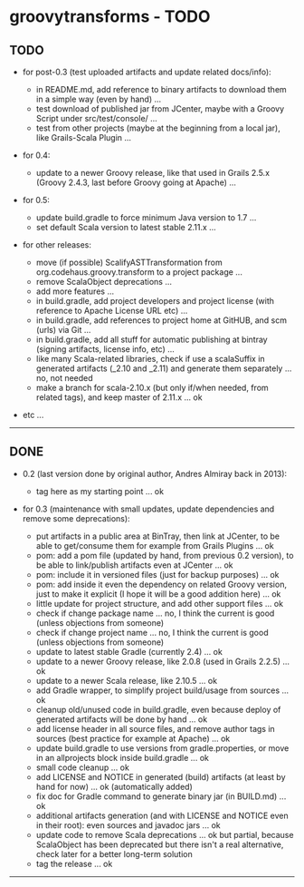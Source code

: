 groovytransforms - TODO
=======================

TODO
----

- for post-0.3 (test uploaded artifacts and update related docs/info):
	- in README.md, add reference to binary artifacts to download them in a simple way (even by hand) ...
	- test download of published jar from JCenter, maybe with a Groovy Script under src/test/console/ ...
	- test from other projects (maybe at the beginning from a local jar), like Grails-Scala Plugin ...

- for 0.4:
	- update to a newer Groovy release, like that used in Grails 2.5.x (Groovy 2.4.3, last before Groovy going at Apache) ...

- for 0.5:
	- update build.gradle to force minimum Java version to 1.7 ...
	- set default Scala version to latest stable 2.11.x ...


- for other releases:
	- move (if possible) ScalifyASTTransformation from org.codehaus.groovy.transform to a project package ...
	- remove ScalaObject deprecations ...
	- add more features ...
	- in build.gradle, add project developers and project license (with reference to Apache License URL etc) ...
	- in build.gradle, add references to project home at GitHUB, and scm (urls) via Git ...
	- in build.gradle, add all stuff for automatic publishing at bintray (signing artifacts, license info, etc) ...
	- like many Scala-related libraries, check if use a scalaSuffix in generated artifacts (_2.10 and _2.11) and generate them separately ... no, not needed
	- make a branch for scala-2.10.x (but only if/when needed, from related tags), and keep master of 2.11.x ... ok


- etc ...

---------------


DONE
----

- 0.2 (last version done by original author, Andres Almiray back in 2013):
	- tag here as my starting point ... ok

- for 0.3 (maintenance with small updates, update dependencies and remove some deprecations):
	- put artifacts in a public area at BinTray, then link at JCenter, to be able to get/consume them for example from Grails Plugins ... ok
	- pom: add a pom file (updated by hand, from previous 0.2 version), to be able to link/publish artifacts even at JCenter ... ok
	- pom: include it in versioned files (just for backup purposes) ... ok
	- pom: add inside it even the dependency on related Groovy version, just to make it explicit (I hope it will be a good addition here) ... ok
	- little update for project structure, and add other support files ... ok
	- check if change package name ... no, I think the current is good (unless objections from someone)
	- check if change project name ... no, I think the current is good (unless objections from someone)
	- update to latest stable Gradle (currently 2.4) ... ok
	- update to a newer Groovy release, like 2.0.8 (used in Grails 2.2.5) ... ok
	- update to a newer Scala release, like 2.10.5 ... ok
	- add Gradle wrapper, to simplify project build/usage from sources ... ok
	- cleanup old/unused code in build.gradle, even because deploy of generated artifacts will be done by hand ... ok
	- add license header in all source files, and remove author tags in sources (best practice for example at Apache) ... ok
	- update build.gradle to use versions from gradle.properties, or move in an allprojects block inside build.gradle ... ok
	- small code cleanup ... ok
	- add LICENSE and NOTICE in generated (build) artifacts (at least by hand for now) ... ok (automatically added)
	- fix doc for Gradle command to generate binary jar (in BUILD.md) ... ok
	- additional artifacts generation (and with LICENSE and NOTICE even in their root): even sources and javadoc jars ... ok
	- update code to remove Scala deprecations ... ok but partial, because ScalaObject has been deprecated but there isn't a real alternative, check later for a better long-term solution
	- tag the release ... ok


---------------
